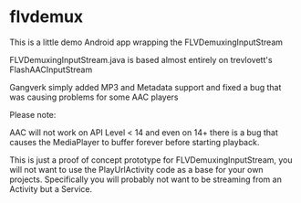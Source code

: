 flvdemux
========

This is a little demo Android app wrapping the FLVDemuxingInputStream

FLVDemuxingInputStream.java is based almost entirely on trevlovett's FlashAACInputStream

Gangverk simply added MP3 and Metadata support and fixed a bug that was causing problems for some AAC players

Please note:

AAC will not work on API Level < 14 and even on 14+ there is a bug that causes the MediaPlayer to buffer forever before starting playback.

This is just a proof of concept prototype for FLVDemuxingInputStream, you will not want to use the PlayUrlActivity code as a base for your own projects.
Specifically you will probably not want to be streaming from an Activity but a Service.


